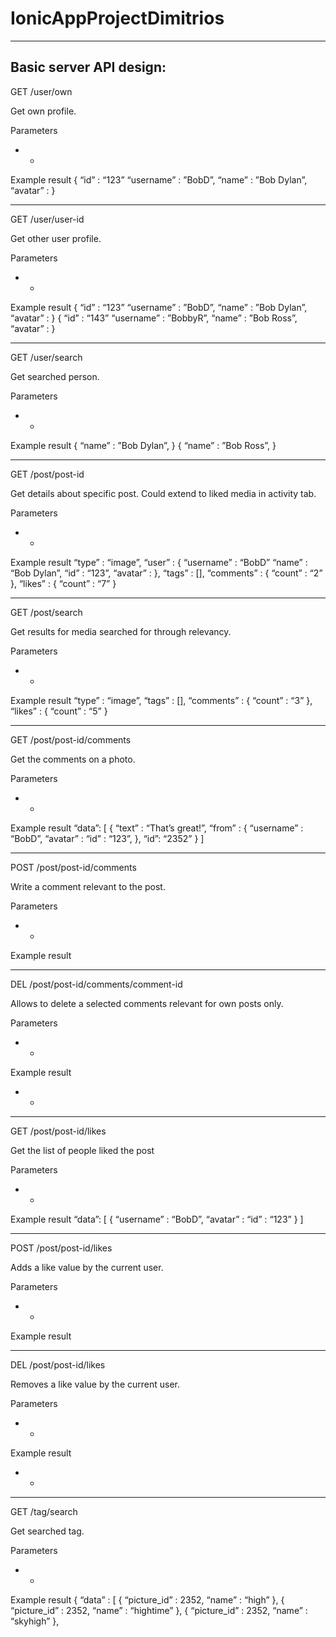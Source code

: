 # IonicAppProjectDimitrios

---------------------------------
Basic server API design:
---------------------------------

GET /user/own

Get own profile.

Parameters
* *

Example result
{
“id” : “123”
“username” : ”BobD”,
“name” : ”Bob Dylan”,
“avatar” : 
}
-  -  -  -  -  -  -  -  -  -  -  -  -  -
GET /user/user-id

Get other user profile.

Parameters
* *

Example result
{
“id” : “123”
“username” : ”BobD”,
“name” : ”Bob Dylan”,
“avatar” : 
}
{
“id” : “143”
“username” : ”BobbyR”,
“name” : ”Bob Ross”,
“avatar” : 
}
-  -  -  -  -  -  -  -  -  -  -  -  -  -
GET /user/search

Get searched person.

Parameters
* *

Example result
{
“name” : ”Bob Dylan”,
}
{
“name” : ”Bob Ross”,
}

---------------------------------

GET /post/post-id

Get details about specific post. 
Could extend to liked media in activity tab.

Parameters
* *

Example result
“type” : “image”,
	“user” : { 
	“username” : “BobD”
	“name” : “Bob Dylan”,
	“id” : “123”,
	“avatar” : 
},
“tags” : [],
“comments” : { 
	“count” : “2”
},
“likes” : { 
	“count” : “7”
}
-  -  -  -  -  -  -  -  -  -  -  -  -  -
GET /post/search

Get results for media searched for through relevancy.

Parameters
* *

Example result
“type” : “image”,
“tags” : [],
“comments” : { 
	“count” : “3”
},
“likes” : { 
	“count” : “5”
}
-  -  -  -  -  -  -  -  -  -  -  -  -  -
GET /post/post-id/comments

Get the comments on a photo.

Parameters
* *

Example result
“data”: [
  {
    “text” : “That’s great!”,
    “from” : { 
	“username” : “BobD”,
	“avatar” : 
	“id” : “123”,
  },
“id”: “2352”
}
]
-  -  -  -  -  -  -  -  -  -  -  -  -  -
POST /post/post-id/comments

Write a comment relevant to the post.

Parameters
* *

Example result
-  -  -  -  -  -  -  -  -  -  -  -  -  -
DEL /post/post-id/comments/comment-id

Allows to delete a selected comments
relevant for own posts only.

Parameters
* *

Example result
* *

---------------------------------

GET /post/post-id/likes

Get the list of people liked the post

Parameters
* *

Example result
“data”: [
  {
    “username” : “BobD”,
    “avatar” : 
    “id” : “123”
  }
]
-  -  -  -  -  -  -  -  -  -  -  -  -  -
POST /post/post-id/likes

Adds a like value by the current user.

Parameters
* *

Example result
-  -  -  -  -  -  -  -  -  -  -  -  -  -
DEL /post/post-id/likes

Removes a like value by the current user.

Parameters
* *

Example result
* *

---------------------------------

GET /tag/search

Get searched tag.

Parameters
* *

Example result
{
“data” : [
{
“picture_id” : 2352,
“name” : “high”
},
{
“picture_id” : 2352,
“name” : “hightime”
},
{
“picture_id” : 2352,
“name” : “skyhigh”
},
